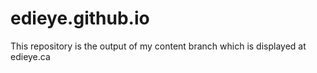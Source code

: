# edieye.github.io
This repository is the output of my content branch which is displayed at edieye.ca 
